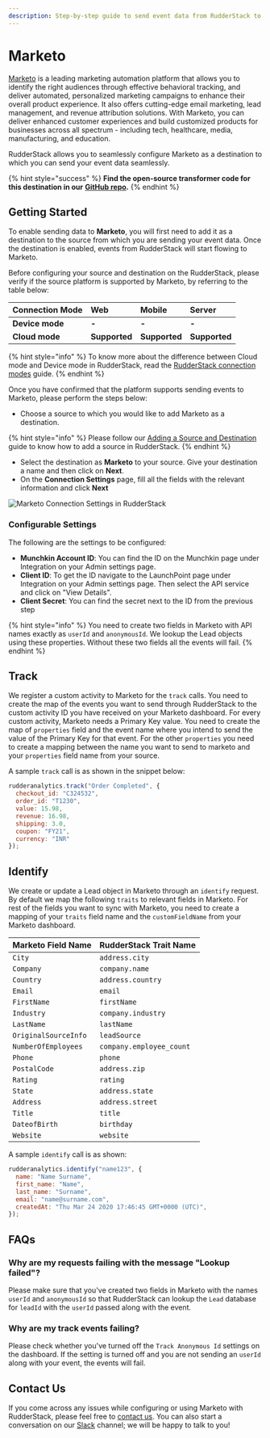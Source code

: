 ```yaml
---
description: Step-by-step guide to send event data from RudderStack to Marketo.
---
```


# Marketo

[Marketo](https://marketo.com) is a leading marketing automation platform that allows you to identify the right audiences through effective behavioral tracking, and deliver automated, personalized marketing campaigns to enhance their overall product experience. It also offers cutting-edge email marketing, lead management, and revenue attribution solutions. With Marketo, you can deliver enhanced customer experiences and build customized products for businesses across all spectrum - including tech, healthcare, media, manufacturing, and education.

RudderStack allows you to seamlessly configure Marketo as a destination to which you can send your event data seamlessly.

{% hint style="success" %}
**Find the open-source transformer code for this destination in our** [**GitHub repo**](https://github.com/rudderlabs/rudder-transformer/tree/master/v0/destinations/marketo)**.**
{% endhint %}

## Getting Started

To enable sending data to **Marketo**, you will first need to add it as a destination to the source from which you are sending your event data. Once the destination is enabled, events from RudderStack will start flowing to Marketo.

Before configuring your source and destination on the RudderStack, please verify if the source platform is supported by Marketo, by referring to the table below:

| **Connection Mode** | **Web** | **Mobile** | **Server** |
| :--- | :--- | :--- | :--- |
| **Device mode** | **-** | **-** | **-** |
| **Cloud mode** | **Supported** | **Supported** | **Supported** |

{% hint style="info" %}
To know more about the difference between Cloud mode and Device mode in RudderStack, read the [RudderStack connection modes](https://docs.rudderstack.com/get-started/rudderstack-connection-modes) guide.
{% endhint %}

Once you have confirmed that the platform supports sending events to Marketo, please perform the steps below:

* Choose a source to which you would like to add Marketo as a destination.

{% hint style="info" %}
Please follow our [Adding a Source and Destination](https://docs.rudderstack.com/how-to-guides/adding-source-and-destination-rudderstack) guide to know how to add a source in RudderStack.
{% endhint %}

* Select the destination as **Marketo** to your source. Give your destination a name and then click on **Next**.
* On the **Connection Settings** page, fill all the fields with the relevant information and click **Next**

![Marketo Connection Settings in RudderStack](../../.gitbook/assets/marketo-connection.png)

### Configurable Settings

The following are the settings to be configured:

* **Munchkin Account ID**: You can find the ID on the Munchkin page under Integration on your Admin settings page.
* **Client ID**: To get the ID navigate to the LaunchPoint page under Integration on your Admin settings page. Then select the API service and click on "View Details".
* **Client Secret**: You can find the secret next to the ID from the previous step

{% hint style="info" %}
You need to create two fields in Marketo with API names exactly as `userId` and `anonymousId`. We lookup the Lead objects using these properties. Without these two fields all the events will fail.
{% endhint %}

## Track

We register a custom activity to Marketo for the `track` calls. You need to create the map of the events you want to send through RudderStack to the custom activity ID you have received on your Marketo dashboard. For every custom activity, Marketo needs a Primary Key value. You need to create the map of `properties` field and the event name where you intend to send the value of the Primary Key for that event. For the other `properties` you need to create a mapping between the name you want to send to marketo and your `properties` field name from your source.

A sample `track` call is as shown in the snippet below:

```javascript
rudderanalytics.track("Order Completed", {
  checkout_id: "C324532",
  order_id: "T1230",
  value: 15.98,
  revenue: 16.98,
  shipping: 3.0,
  coupon: "FY21",
  currency: "INR"
});
```

## Identify

We create or update a Lead object in Marketo through an `identify` request. By default we map the following `traits` to relevant fields in Marketo. For rest of the fields you want to sync with Marketo, you need to create a mapping of your `traits` field name and the `customFieldName` from your Marketo dashboard.

| Marketo Field Name | RudderStack Trait Name |
| :--- | :--- |
| `City` | `address.city` |
| `Company` | `company.name` |
| `Country` | `address.country` |
| `Email` | `email` |
| `FirstName` | `firstName` |
| `Industry` | `company.industry` |
| `LastName` | `lastName` |
| `OriginalSourceInfo` | `leadSource` |
| `NumberOfEmployees` | `company.employee_count` |
| `Phone` | `phone` |
| `PostalCode` | `address.zip` |
| `Rating` | `rating` |
| `State` | `address.state` |
| `Address` | `address.street` |
| `Title` | `title` |
| `DateofBirth` | `birthday` |
| `Website` | `website` |

A sample `identify` call is as shown:

```javascript
rudderanalytics.identify("name123", {
  name: "Name Surname",
  first_name: "Name",
  last_name: "Surname",
  email: "name@surname.com",
  createdAt: "Thu Mar 24 2020 17:46:45 GMT+0000 (UTC)",
});
```

## FAQs

### Why are my requests failing with the message "Lookup failed"?

Please make sure that you've created two fields in Marketo with the names `userId` and `anonymousId` so that RudderStack can lookup the `Lead` database for `leadId` with the `userId` passed along with the event.

### Why are my track events failing?

Please check whether you've turned off the `Track Anonymous Id` settings on the dashboard. If the setting is turned off and you are not sending an `userId` along with your event, the events will fail.

## Contact Us

If you come across any issues while configuring or using Marketo with RudderStack, please feel free to [contact us](mailto:%20docs@rudderstack.com). You can also start a conversation on our [Slack](https://resources.rudderstack.com/join-rudderstack-slack) channel; we will be happy to talk to you!

